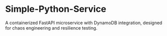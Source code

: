 # Simple-Python-Service
A containerized FastAPI microservice with DynamoDB integration, designed for chaos engineering and resilience testing.
